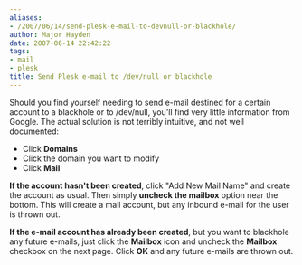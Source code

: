 ```yaml
---
aliases:
- /2007/06/14/send-plesk-e-mail-to-devnull-or-blackhole/
author: Major Hayden
date: 2007-06-14 22:42:22
tags:
- mail
- plesk
title: Send Plesk e-mail to /dev/null or blackhole
---
```


Should you find yourself needing to send e-mail destined for a certain account to a blackhole or to /dev/null, you'll find very little information from Google. The actual solution is not terribly intuitive, and not well documented:

  * Click **Domains**
  * Click the domain you want to modify
  * Click **Mail**

**If the account hasn't been created**, click "Add New Mail Name" and create the account as usual. Then simply **uncheck the mailbox** option near the bottom. This will create a mail account, but any inbound e-mail for the user is thrown out.

**If the e-mail account has already been created**, but you want to blackhole any future e-mails, just click the **Mailbox** icon and uncheck the **Mailbox** checkbox on the next page. Click **OK** and any future e-mails are thrown out.
